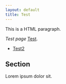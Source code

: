 ```yaml
---
layout: default
title: Test
---
```


<p>
  This is a HTML paragraph.
</p>

*Test page* [Test](https://github.com/eshrdlu).

- [Test2](https://github.com)

## Section

Lorem ipsum dolor sit.

